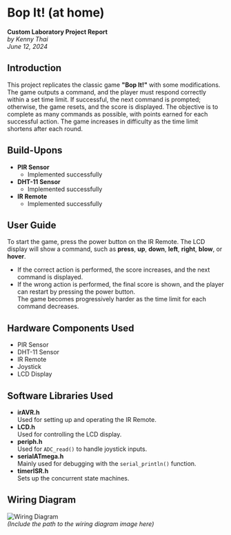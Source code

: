 # Bop It! (at home)  
**Custom Laboratory Project Report**  
*by Kenny Thai*  
*June 12, 2024*

## Introduction  
This project replicates the classic game **"Bop It!"** with some modifications. The game outputs a command, and the player must respond correctly within a set time limit. If successful, the next command is prompted; otherwise, the game resets, and the score is displayed. The objective is to complete as many commands as possible, with points earned for each successful action. The game increases in difficulty as the time limit shortens after each round.

## Build-Upons  
- **PIR Sensor**  
  - Implemented successfully
- **DHT-11 Sensor**  
  - Implemented successfully
- **IR Remote**  
  - Implemented successfully

## User Guide  
To start the game, press the power button on the IR Remote. The LCD display will show a command, such as **press**, **up**, **down**, **left**, **right**, **blow**, or **hover**.  
- If the correct action is performed, the score increases, and the next command is displayed.
- If the wrong action is performed, the final score is shown, and the player can restart by pressing the power button.  
The game becomes progressively harder as the time limit for each command decreases.

## Hardware Components Used  
- PIR Sensor
- DHT-11 Sensor
- IR Remote
- Joystick
- LCD Display

## Software Libraries Used  
- **irAVR.h**  
  Used for setting up and operating the IR Remote.
- **LCD.h**  
  Used for controlling the LCD display.
- **periph.h**  
  Used for `ADC_read()` to handle joystick inputs.
- **serialATmega.h**  
  Mainly used for debugging with the `serial_println()` function.
- **timerISR.h**  
  Sets up the concurrent state machines.

## Wiring Diagram  
![Wiring Diagram](path/to/your/wiring_diagram_image.png)  
*(Include the path to the wiring diagram image here)*

